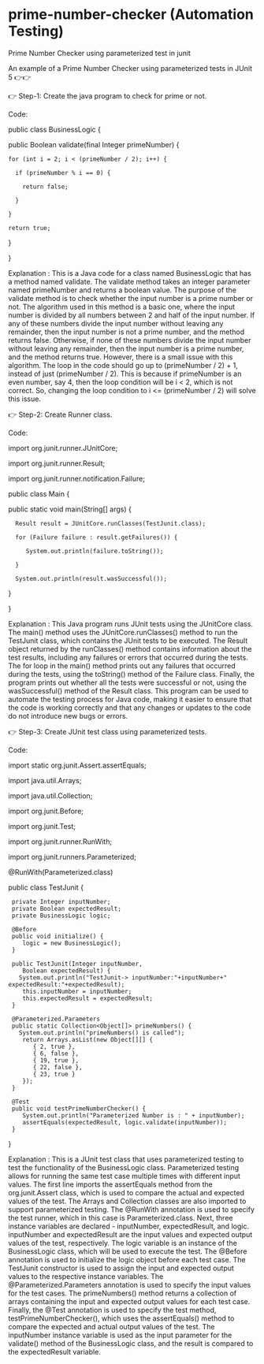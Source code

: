 # prime-number-checker (Automation Testing)
Prime Number Checker using parameterized test in junit

An example of a Prime Number Checker using parameterized tests in JUnit 5
👉👉
 
 👉 Step-1: Create the java program to check  for prime or not.
 
  Code: 
 
 public class BusinessLogic {
 
  public Boolean validate(final Integer primeNumber) {
  
    for (int i = 2; i < (primeNumber / 2); i++) {
    
      if (primeNumber % i == 0) {
      
        return false;
        
      }
      
    }
    
    return true;
    
  }
  
}

 Explanation : This is a Java code for a class named BusinessLogic that has a method named validate. The validate method takes an integer parameter named primeNumber and returns a boolean value. The purpose of the validate method is to check whether the input number is a prime number or not.
The algorithm used in this method is a basic one, where the input number is divided by all numbers between 2 and half of the input number. If any of these numbers divide the input number without leaving any remainder, then the input number is not a prime number, and the method returns false. Otherwise, if none of these numbers divide the input number without leaving any remainder, then the input number is a prime number, and the method returns true.
However, there is a small issue with this algorithm. The loop in the code should go up to (primeNumber / 2) + 1, instead of just (primeNumber / 2). This is because if primeNumber is an even number, say 4, then the loop condition will be i < 2, which is not correct. So, changing the loop condition to i <= (primeNumber / 2) will solve this issue.

👉 Step-2:  Create Runner class.
 
  Code: 
 
 import org.junit.runner.JUnitCore;
 
import org.junit.runner.Result;

import org.junit.runner.notification.Failure;

public class Main {

   public static void main(String[] args) {
   
      Result result = JUnitCore.runClasses(TestJunit.class);
      
      for (Failure failure : result.getFailures()) {
      
         System.out.println(failure.toString());
         
      }
      
      System.out.println(result.wasSuccessful());
      
   }
   
}

 Explanation : This Java program runs JUnit tests using the JUnitCore class.
The main() method uses the JUnitCore.runClasses() method to run the TestJunit class, which contains the JUnit tests to be executed.
The Result object returned by the runClasses() method contains information about the test results, including any failures or errors that occurred during the tests.
The for loop in the main() method prints out any failures that occurred during the tests, using the toString() method of the Failure class.
Finally, the program prints out whether all the tests were successful or not, using the wasSuccessful() method of the Result class.
This program can be used to automate the testing process for Java code, making it easier to ensure that the code is working correctly and that any changes or updates to the code do not introduce new bugs or errors.

👉 Step-3:  Create JUnit test class using parameterized tests.
 
  Code: 
 
 import static org.junit.Assert.assertEquals;
 
import java.util.Arrays;

import java.util.Collection;


import org.junit.Before;

import org.junit.Test;

import org.junit.runner.RunWith;

import org.junit.runners.Parameterized;

@RunWith(Parameterized.class)

public class TestJunit {

     private Integer inputNumber;
     private Boolean expectedResult;
     private BusinessLogic logic;

     @Before
     public void initialize() {
        logic = new BusinessLogic();
     }

     public TestJunit(Integer inputNumber, 
        Boolean expectedResult) {
       System.out.println("TestJunit-> inputNumber:"+inputNumber+" expectedResult:"+expectedResult);
        this.inputNumber = inputNumber;
        this.expectedResult = expectedResult;
     }

     @Parameterized.Parameters
     public static Collection<Object[]> primeNumbers() {
       System.out.println("primeNumbers() is called");
        return Arrays.asList(new Object[][] {
           { 2, true },
           { 6, false },
           { 19, true },
           { 22, false },
           { 23, true }
        });
     }

     @Test
     public void testPrimeNumberChecker() {
        System.out.println("Parameterized Number is : " + inputNumber);
        assertEquals(expectedResult, logic.validate(inputNumber));
     }

}

Explanation : This is a JUnit test class that uses parameterized testing to test the functionality of the BusinessLogic class. Parameterized testing allows for running the same test case multiple times with different input values. The first line imports the assertEquals method from the org.junit.Assert class, which is used to compare the actual and expected values of the test. The Arrays and Collection classes are also imported to support parameterized testing. The @RunWith annotation is used to specify the test runner, which in this case is Parameterized.class. Next, three instance variables are declared - inputNumber, expectedResult, and logic. inputNumber and expectedResult are the input values and expected output values of the test, respectively. The logic variable is an instance of the BusinessLogic class, which will be used to execute the test. The @Before annotation is used to initialize the logic object before each test case. The TestJunit constructor is used to assign the input and expected output values to the respective instance variables. The @Parameterized.Parameters annotation is used to specify the input values for the test cases. The primeNumbers() method returns a collection of arrays containing the input and expected output values for each test case. Finally, the @Test annotation is used to specify the test method, testPrimeNumberChecker(), which uses the assertEquals() method to compare the expected and actual output values of the test. The inputNumber instance variable is used as the input parameter for the validate() method of the BusinessLogic class, and the result is compared to the expectedResult variable.
